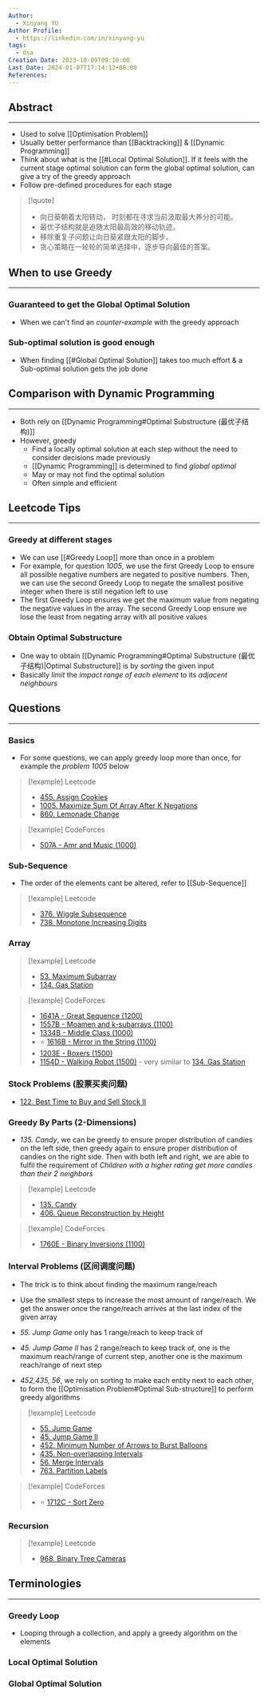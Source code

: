 ```yaml
---
Author:
  - Xinyang YU
Author Profile:
  - https://linkedin.com/in/xinyang-yu
tags:
  - dsa
Creation Date: 2023-10-09T09:10:00
Last Date: 2024-01-07T17:14:12+08:00
References: 
---
```

## Abstract
---
- Used to solve [[Optimisation Problem]]
- Usually better performance than [[Backtracking]] & [[Dynamic Programming]]
- Think about what is the [[#Local Optimal Solution]]. If it feels with the current stage optimal solution can form the global optimal solution, can give a try of the greedy approach 
- Follow pre-defined procedures for each stage

>[!quote]
>- 向日葵朝着太阳转动， 时刻都在寻求当前汲取最大养分的可能。 
>- 最优子结构就是追随太阳最高效的移动轨迹。
>- 移除重复子问题让向日葵紧跟太阳的脚步。
>- 贪心策略在一轮轮的简单选择中，逐步导向最佳的答案。


## When to use Greedy
---
### Guaranteed to get the Global Optimal Solution
- When we can't find an *counter-example* with the greedy approach 
### Sub-optimal solution is good enough 
- When finding [[#Global Optimal Solution]] takes too much effort & a Sub-optimal solution gets the job done

## Comparison with Dynamic Programming
---
- Both rely on [[Dynamic Programming#Optimal Substructure (最优子结构)]]
- However, greedy
	- Find a locally optimal solution at each step without the need to consider decisions made previously
	- [[Dynamic Programming]] is determined to find *global optimal*
	- May or may not find the optimal solution
	- Often simple and efficient

## Leetcode Tips
---
### Greedy at different stages
- We can use [[#Greedy Loop]] more than once in a problem
- For example, for question *1005*, we use the first Greedy Loop to ensure all possible negative numbers are negated to positive numbers. Then, we can use the second Greedy Loop to negate the smallest positive integer when there is still negation left to use
- The first Greedy Loop ensures we get the maximum value from negating the negative values in the array. The second Greedy Loop ensure we lose the least from negating array with all positive values
### Obtain Optimal Substructure
- One way to obtain [[Dynamic Programming#Optimal Substructure (最优子结构)|Optimal Substructure]] is by *sorting* the given input
- Basically *limit* the *impact range of each element* to its *adjacent neighbours*

## Questions
---
### Basics 
- For some questions, we can apply greedy loop more than once, for example the *problem 1005* below

>[!example] Leetcode
>- [455. Assign Cookies](https://leetcode.cn/problems/assign-cookies/)
>- [1005. Maximize Sum Of Array After K Negations](https://leetcode.cn/problems/maximize-sum-of-array-after-k-negations/)
>- [860. Lemonade Change](https://leetcode.cn/problems/lemonade-change/)

>[!example] CodeForces
>- [507A - Amr and Music (1000)](https://codeforces.com/problemset/problem/507/A)

### Sub-Sequence
- The order of the elements cant be altered, refer to [[Sub-Sequence]]

>[!example] Leetcode
>- [376. Wiggle Subsequence](https://leetcode.cn/problems/wiggle-subsequence/)
>- [738. Monotone Increasing Digits](https://leetcode.cn/problems/monotone-increasing-digits/)




### Array

>[!example] Leetcode
>- [53. Maximum Subarray](https://leetcode.cn/problems/maximum-subarray/)
>- [134. Gas Station](https://leetcode.cn/problems/gas-station/)

>[!example] CodeForces
>- [1641A - Great Sequence (1200)](https://codeforces.com/problemset/problem/1641/A)
>- [1557B - Moamen and k-subarrays (1100)](https://codeforces.com/problemset/problem/1557/B)
>- [1334B - Middle Class (1000)](https://codeforces.com/problemset/problem/1334/B)
>- ⭐ [1616B - Mirror in the String (1100)](https://codeforces.com/problemset/problem/1616/B)
>- [1203E - Boxers (1500)](https://codeforces.com/problemset/problem/1203/E)
>- [1154D - Walking Robot (1500)](https://codeforces.com/problemset/problem/1154/D) - very similar to [134. Gas Station](https://leetcode.cn/problems/gas-station/)


### Stock Problems (股票买卖问题)
- [122. Best Time to Buy and Sell Stock II](https://leetcode.cn/problems/best-time-to-buy-and-sell-stock-ii/)

### Greedy By Parts (2-Dimensions)
- *135. Candy*, we can be greedy to ensure proper distribution of candies on the left side, then greedy again to ensure proper distribution of candies on the right side. Then with both left and right, we are able to fulfil the requirement of *Children with a higher rating get more candies than their 2 neighbors*

>[!example] Leetcode
>- [135. Candy](https://leetcode.cn/problems/candy/)
>- [406. Queue Reconstruction by Height](https://leetcode.cn/problems/queue-reconstruction-by-height/)

>[!example] CodeForces
>- [1760E - Binary Inversions (1100)](https://codeforces.com/contest/1760/problem/E)

### Interval Problems (区间调度问题)

- The trick is to think about finding the maximum range/reach
- Use the smallest steps to increase the most amount of range/reach. We get the answer once the range/reach arrives at the last index of the given array
- *55. Jump Game* only has 1 range/reach to keep track of 
- *45. Jump Game II* has 2 range/reach to keep track of, one is the maximum reach/range of current step, another one is the maximum reach/range of next step


- *452,435, 56*, we rely on sorting to make each entity next to each other, to form the [[Optimisation Problem#Optimal Sub-structure]] to perform greedy algorithms

>[!example] Leetcode
>- [55. Jump Game](https://leetcode.cn/problems/jump-game/)
>- [45. Jump Game II](https://leetcode.cn/problems/jump-game-ii/)
>- [452. Minimum Number of Arrows to Burst Balloons](https://leetcode.cn/problems/minimum-number-of-arrows-to-burst-balloons/)
>- [435. Non-overlapping Intervals](https://leetcode.cn/problems/non-overlapping-intervals/)
>- [56. Merge Intervals](https://leetcode.cn/problems/merge-intervals/)
>- [763. Partition Labels](https://leetcode.cn/problems/partition-labels/)

>[!example] CodeForces
>- ⭐ [1712C - Sort Zero](https://codeforces.com/contest/1712/problem/C)

### Recursion

>[!example] Leetcode
>- [968. Binary Tree Cameras](https://leetcode.cn/problems/binary-tree-cameras/)



## Terminologies 
---
### Greedy Loop
- Looping through a collection, and apply a greedy algorithm on the elements
### Local Optimal Solution 
### Global Optimal Solution